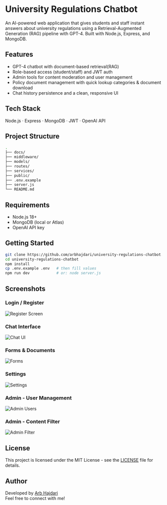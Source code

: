 # University Regulations Chatbot

An AI-powered web application that gives students and staff instant answers about university regulations using a Retrieval-Augmented Generation (RAG) pipeline with GPT-4. Built with Node.js, Express, and MongoDB.

## Features
- GPT-4 chatbot with document-based retrieval(RAG)
- Role-based access (student/staff) and JWT auth
- Admin tools for content moderation and user management
- Policy document management with quick lookup categories & document download
- Chat history persistence and a clean, responsive UI

## Tech Stack
Node.js · Express · MongoDB · JWT · OpenAI API

## Project Structure
```bash 
.
├── docs/
├── middleware/
├── models/
├── routes/
├── services/
├── public/
├── .env.example
├── server.js
└── README.md
```

## Requirements
- Node.js 18+
- MongoDB (local or Atlas)
- OpenAI API key

## Getting Started
```bash 
git clone https://github.com/arbhajdari/university-regulations-chatbot.git
cd university-regulations-chatbot
npm install
cp .env.example .env   # then fill values
npm run dev            # or: node server.js 
```

## Screenshots

### Login / Register
![Register Screen](docs/screenshots/register.png)

### Chat Interface
![Chat UI](docs/screenshots/chat-ui.png)

### Forms & Documents
![Forms](docs/screenshots/forms.png)

### Settings
![Settings](docs/screenshots/settings.png)

### Admin - User Management
![Admin Users](docs/screenshots/admin-users.png)

### Admin - Content Filter
![Admin Filter](docs/screenshots/admin-filter.png)


## License
This project is licensed under the MIT License - see the [LICENSE](LICENSE) file for details.

## Author
Developed by [Arb Hajdari](https://www.linkedin.com/in/arbhajdari)  
Feel free to connect with me!
